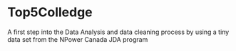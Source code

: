 # Top5Colledge
A first step into the Data Analysis and data cleaning process by using a tiny data set from the NPower Canada JDA program
